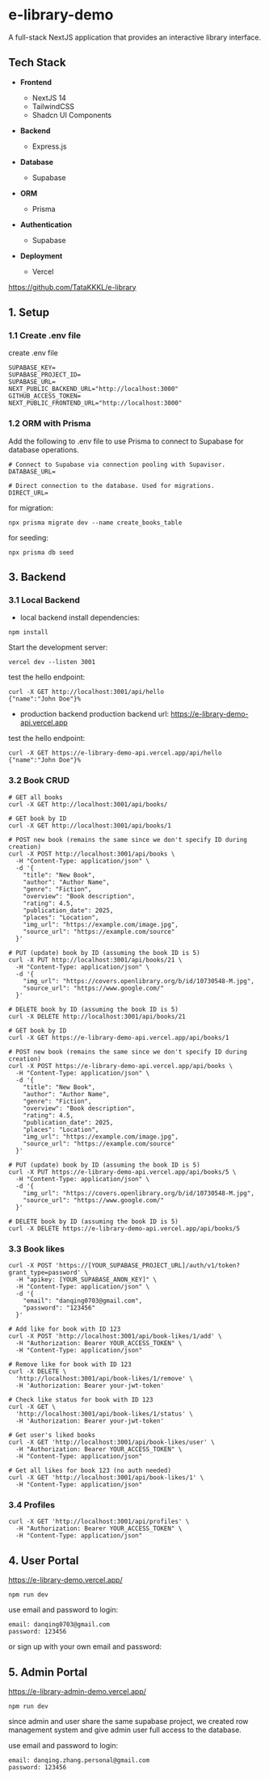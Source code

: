 # e-library-demo

A full-stack NextJS application that provides an interactive library interface.

## Tech Stack

- **Frontend**
  - NextJS 14
  - TailwindCSS
  - Shadcn UI Components

- **Backend**
  - Express.js

- **Database**
  - Supabase

- **ORM**
  - Prisma

- **Authentication**
  - Supabase

- **Deployment**
  - Vercel

https://github.com/TataKKKL/e-library

## 1. Setup

### 1.1 Create .env file

create .env file
```
SUPABASE_KEY=
SUPABASE_PROJECT_ID=
SUPABASE_URL=
NEXT_PUBLIC_BACKEND_URL="http://localhost:3000"
GITHUB_ACCESS_TOKEN=
NEXT_PUBLIC_FRONTEND_URL="http://localhost:3000"
```
### 1.2 ORM with Prisma
Add the following to .env file to use Prisma to connect to Supabase for database operations.
```
# Connect to Supabase via connection pooling with Supavisor.
DATABASE_URL=

# Direct connection to the database. Used for migrations.
DIRECT_URL=
```
for migration:
```
npx prisma migrate dev --name create_books_table
```
for seeding:
```
npx prisma db seed
```

## 3. Backend
### 3.1 Local Backend
* local backend
install dependencies:
```
npm install
```
Start the development server:
```
vercel dev --listen 3001
```
test the hello endpoint:
```
curl -X GET http://localhost:3001/api/hello
{"name":"John Doe"}%
```
* production backend
production backend url: https://e-library-demo-api.vercel.app

test the hello endpoint:
```
curl -X GET https://e-library-demo-api.vercel.app/api/hello
{"name":"John Doe"}%
```
### 3.2 Book CRUD
```
# GET all books
curl -X GET http://localhost:3001/api/books/

# GET book by ID
curl -X GET http://localhost:3001/api/books/1

# POST new book (remains the same since we don't specify ID during creation)
curl -X POST http://localhost:3001/api/books \
  -H "Content-Type: application/json" \
  -d '{
    "title": "New Book",
    "author": "Author Name",
    "genre": "Fiction",
    "overview": "Book description",
    "rating": 4.5,
    "publication_date": 2025,
    "places": "Location",
    "img_url": "https://example.com/image.jpg",
    "source_url": "https://example.com/source"
  }'

# PUT (update) book by ID (assuming the book ID is 5)
curl -X PUT http://localhost:3001/api/books/21 \
  -H "Content-Type: application/json" \
  -d '{
    "img_url": "https://covers.openlibrary.org/b/id/10730548-M.jpg",
    "source_url": "https://www.google.com/"
  }'

# DELETE book by ID (assuming the book ID is 5)
curl -X DELETE http://localhost:3001/api/books/21
```


```
# GET book by ID
curl -X GET https://e-library-demo-api.vercel.app/api/books/1

# POST new book (remains the same since we don't specify ID during creation)
curl -X POST https://e-library-demo-api.vercel.app/api/books \
  -H "Content-Type: application/json" \
  -d '{
    "title": "New Book",
    "author": "Author Name",
    "genre": "Fiction",
    "overview": "Book description",
    "rating": 4.5,
    "publication_date": 2025,
    "places": "Location",
    "img_url": "https://example.com/image.jpg",
    "source_url": "https://example.com/source"
  }'

# PUT (update) book by ID (assuming the book ID is 5)
curl -X PUT https://e-library-demo-api.vercel.app/api/books/5 \
  -H "Content-Type: application/json" \
  -d '{
    "img_url": "https://covers.openlibrary.org/b/id/10730548-M.jpg",
    "source_url": "https://www.google.com/"
  }'

# DELETE book by ID (assuming the book ID is 5)
curl -X DELETE https://e-library-demo-api.vercel.app/api/books/5
```

### 3.3 Book likes
```
curl -X POST 'https://[YOUR_SUPABASE_PROJECT_URL]/auth/v1/token?grant_type=password' \
  -H "apikey: [YOUR_SUPABASE_ANON_KEY]" \
  -H "Content-Type: application/json" \
  -d '{
    "email": "danqing0703@gmail.com",
    "password": "123456"
  }'

# Add like for book with ID 123
curl -X POST 'http://localhost:3001/api/book-likes/1/add' \
  -H "Authorization: Bearer YOUR_ACCESS_TOKEN" \
  -H "Content-Type: application/json"

# Remove like for book with ID 123
curl -X DELETE \
  'http://localhost:3001/api/book-likes/1/remove' \
  -H 'Authorization: Bearer your-jwt-token'

# Check like status for book with ID 123
curl -X GET \
  'http://localhost:3001/api/book-likes/1/status' \
  -H 'Authorization: Bearer your-jwt-token'

# Get user's liked books
curl -X GET 'http://localhost:3001/api/book-likes/user' \
  -H "Authorization: Bearer YOUR_ACCESS_TOKEN" \
  -H "Content-Type: application/json"

# Get all likes for book 123 (no auth needed)
curl -X GET 'http://localhost:3001/api/book-likes/1' \
  -H "Content-Type: application/json"

```

### 3.4 Profiles

```
curl -X GET 'http://localhost:3001/api/profiles' \
  -H "Authorization: Bearer YOUR_ACCESS_TOKEN" \
  -H "Content-Type: application/json"
```

## 4. User Portal
https://e-library-demo.vercel.app/

```
npm run dev
```
use email and password to login:
```
email: danqing0703@gmail.com
password: 123456
```
or sign up with your own email and password:

## 5. Admin Portal
https://e-library-admin-demo.vercel.app/

```
npm run dev
```
since admin and user share the same supabase project, we created row management system and give admin user full access to the database.

use email and password to login:
```
email: danqing.zhang.personal@gmail.com
password: 123456
```


